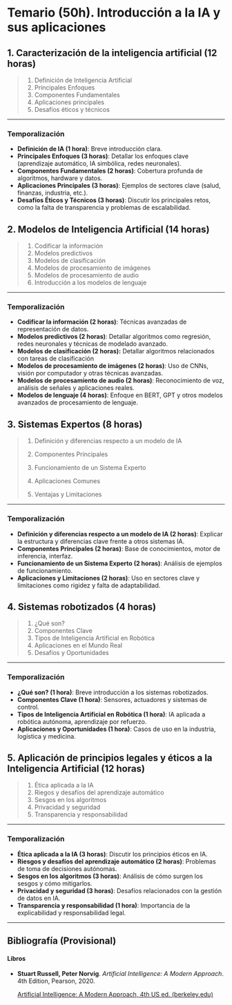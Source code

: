 # Temario (50h). Introducción a la IA y sus aplicaciones

## 1. Caracterización de la inteligencia artificial (12 horas)

> 1. Definición de Inteligencia Artificial
> 2. Principales Enfoques
> 3. Componentes Fundamentales
> 4. Aplicaciones principales
> 5. Desafíos éticos y técnicos
---

### Temporalización

- **Definición de IA (1 hora)**: Breve introducción clara.
- **Principales Enfoques (3 horas)**: Detallar los enfoques clave (aprendizaje automático, IA simbólica, redes neuronales).
- **Componentes Fundamentales (2 horas)**: Cobertura profunda de algoritmos, hardware y datos.
- **Aplicaciones Principales (3 horas)**: Ejemplos de sectores clave (salud, finanzas, industria, etc.).
- **Desafíos Éticos y Técnicos (3 horas)**: Discutir los principales retos, como la falta de transparencia y problemas de escalabilidad.



## 2. Modelos de Inteligencia Artificial (14 horas)

> 1. Codificar la información
> 2. Modelos predictivos
> 3. Modelos de clasificación
> 4. Modelos de procesamiento de imágenes
> 5. Modelos de procesamiento de audio
> 6. Introducción a los modelos de lenguaje
---

### Temporalización

- **Codificar la información (2 horas)**: Técnicas avanzadas de representación de datos.
- **Modelos predictivos (2 horas)**: Detallar algoritmos como regresión, redes neuronales y técnicas de modelado avanzado.
- **Modelos de clasificación (2 horas):** Detallar algoritmos relacionados con tareas de clasificación
- **Modelos de procesamiento de imágenes (2 horas)**: Uso de CNNs, visión por computador y otras técnicas avanzadas.
- **Modelos de procesamiento de audio (2 horas)**: Reconocimiento de voz, análisis de señales y aplicaciones reales.
- **Modelos de lenguaje (4 horas)**: Enfoque en BERT, GPT y otros modelos avanzados de procesamiento de lenguaje.





## 3. Sistemas Expertos (8 horas)

> 1. Definición y diferencias respecto a un modelo de IA
>
> 2. Componentes Principales
> 3. Funcionamiento de un Sistema Experto
> 4. Aplicaciones Comunes
> 5. Ventajas y Limitaciones
>

---

### Temporalización

- **Definición y diferencias respecto a un modelo de IA (2 horas)**: Explicar la estructura y diferencias clave frente a otros sistemas IA.
- **Componentes Principales (2 horas)**: Base de conocimientos, motor de inferencia, interfaz.
- **Funcionamiento de un Sistema Experto (2 horas)**: Análisis de ejemplos de funcionamiento.
- **Aplicaciones y Limitaciones (2 horas)**: Uso en sectores clave y limitaciones como rigidez y falta de adaptabilidad.



## 4. Sistemas robotizados (4 horas)

> 1. ¿Qué son?
> 2. Componentes Clave
> 3. Tipos de Inteligencia Artificial en Robótica
> 4. Aplicaciones en el Mundo Real
> 5. Desafíos y Oportunidades
>

---

### Temporalización

- **¿Qué son? (1 hora)**: Breve introducción a los sistemas robotizados.
- **Componentes Clave (1 hora)**: Sensores, actuadores y sistemas de control.
- **Tipos de Inteligencia Artificial en Robótica (1 hora)**: IA aplicada a robótica autónoma, aprendizaje por refuerzo.
- **Aplicaciones y Oportunidades (1 hora)**: Casos de uso en la industria, logística y medicina.



## 5. Aplicación de principios legales y éticos a la Inteligencia Artificial (12 horas)

> 1. Ética aplicada a la IA
> 2. Riegos y desafíos del aprendizaje automático
> 3. Sesgos en los algoritmos
> 4. Privacidad y seguridad
> 5. Transparencia y responsabilidad
>

---

### Temporalización

- **Ética aplicada a la IA (3 horas)**: Discutir los principios éticos en IA.
- **Riesgos y desafíos del aprendizaje automático (2 horas)**: Problemas de toma de decisiones autónomas.
- **Sesgos en los algoritmos (3 horas)**: Análisis de cómo surgen los sesgos y cómo mitigarlos.
- **Privacidad y seguridad (3 horas)**: Desafíos relacionados con la gestión de datos en IA.
- **Transparencia y responsabilidad (1 hora)**: Importancia de la explicabilidad y responsabilidad legal.



----

## Bibliografía (Provisional)

#### Libros

- **Stuart Russell, Peter Norvig**. *Artificial Intelligence: A Modern Approach*. 4th Edition, Pearson, 2020.

  [Artificial Intelligence: A Modern Approach, 4th US ed. (berkeley.edu)](https://aima.cs.berkeley.edu/)

